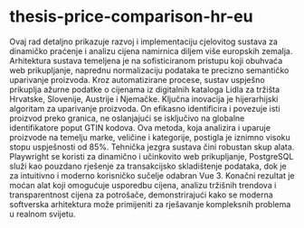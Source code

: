 # thesis-price-comparison-hr-eu
Ovaj rad detaljno prikazuje razvoj i implementaciju cjelovitog sustava za dinamičko praćenje i
analizu cijena namirnica diljem više europskih zemalja. Arhitektura sustava temeljena je na
sofisticiranom pristupu koji obuhvaća web prikupljanje, naprednu normalizaciju podataka te
precizno semantičko uparivanje proizvoda.
Kroz automatizirane procese, sustav uspješno prikuplja ažurne podatke o cijenama iz digitalnih
kataloga Lidla za tržišta Hrvatske, Slovenije, Austrije i Njemačke. Ključna inovacija je
hijerarhijski algoritam za uparivanje proizvoda. On efikasno identificira i povezuje isti proizvod
preko granica, ne oslanjajući se isključivo na globalne identifikatore poput GTIN kodova. Ova
metoda, koja analizira i uparuje proizvode na temelju marke, veličine i kategorije, postigla je
iznimno visoku stopu uspješnosti od 85%.
Tehnička jezgra sustava čini robustan skup alata. Playwright se koristi za dinamično i učinkovito
web prikupljanje, PostgreSQL služi kao pouzdano rješenje za transakcijsko skladištenje
podataka, dok je za intuitivno i moderno korisničko sučelje odabran Vue 3. Konačni rezultat je
moćan alat koji omogućuje usporedbu cijena, analizu tržišnih trendova i transparentnost cijena za
potrošače, demonstrirajući kako se moderna softverska arhitektura može primijeniti za rješavanje
kompleksnih problema u realnom svijetu.
